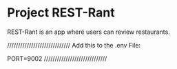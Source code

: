# Project REST-Rant

REST-Rant is an app where users can review restaurants.


/////////////////////////////
Add this to the .env File:

PORT=9002
/////////////////////////////